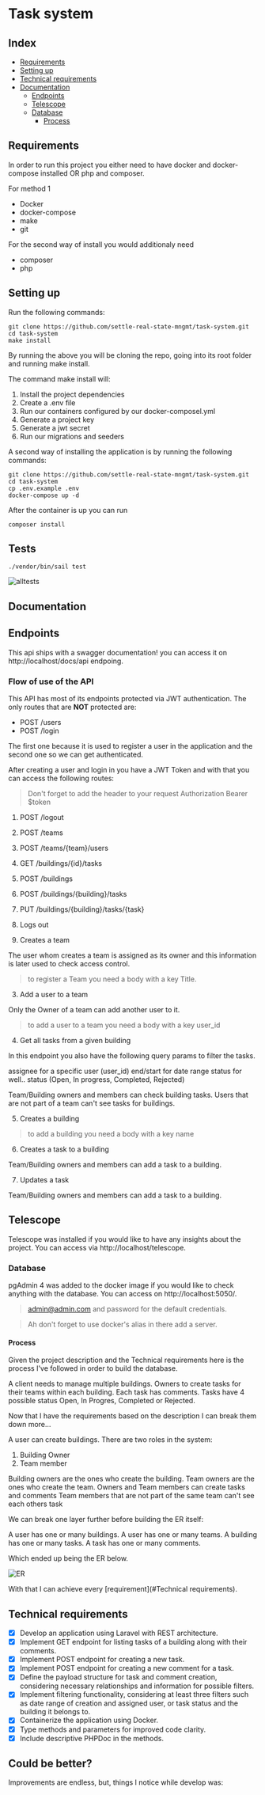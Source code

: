 # Task system

## Index

- [Requirements](#Requeriments)
- [Setting up](#Setting-up)
- [Technical requirements](#Technical-requirements)
- [Documentation](#Documentation)
	- [Endpoints](#Endpoints)
	- [Telescope](#Telescope)
	- [Database](#Database)
        - [Process](#Process)

## Requirements


In order to run this project you either need to have docker and docker-compose installed OR php and composer.

For method 1

- Docker
- docker-compose
- make
- git

For the second way of install you would additionaly need

- composer
- php


## Setting up

Run the following commands:

```
git clone https://github.com/settle-real-state-mngmt/task-system.git
cd task-system
make install
```

By running the above you will be cloning the repo, going into its root folder and running make install.

The command make install will:

1. Install the project dependencies
2. Create a .env file
3. Run our containers configured by our docker-composel.yml
4. Generate a project key
5. Generate a jwt secret
6. Run our migrations and seeders

A second way of installing the application is by running the following commands:

```
git clone https://github.com/settle-real-state-mngmt/task-system.git
cd task-system
cp .env.example .env
docker-compose up -d
```

After the container is up you can run

```
composer install
```

## Tests

```
./vendor/bin/sail test
```

![alltests](alltests.jpg)


## Documentation




## Endpoints

This api ships with a swagger documentation! you can access it on http://localhost/docs/api endpoing.

### Flow of use of the API

This API has most of its endpoints protected via JWT authentication. The only routes that are **NOT** protected are:

- POST /users
- POST /login

The first one because it is used to register a user in the application and the second one so we can get authenticated.

After creating a user and login in you have a JWT Token and with that you can access the following routes:

> Don't forget to add the header to your request
> Authorization Bearer $token

1. POST /logout
2. POST /teams
3. POST /teams/{team}/users
4. GET /buildings/{id}/tasks
5. POST /buildings
6. POST /buildings/{building}/tasks
7. PUT  /buildings/{building}/tasks/{task}

1. Logs out
2. Creates a team

The user whom creates a team is assigned as its owner and this information is later used to check access control.

> to register a Team you need a body with a key Title.

3. Add a user to a team

Only the Owner of a team can add another user to it.

> to add a user to a team you need a body with a key user_id


4. Get all tasks from a given building

In this endpoint you also have the following query params to filter the tasks.

assignee for a specific user (user_id)
end/start for date range
status for well.. status (Open, In progress, Completed, Rejected)

Team/Building owners and members can check building tasks.
Users that are not part of a team can't see tasks for buildings.

5. Creates a building

> to add a building you need a body with a key name

6. Creates a task to a building

Team/Building owners and members can add a task to a building.

7. Updates a task

Team/Building owners and members can add a task to a building.

## Telescope

Telescope was installed if you would like to have any insights about the project. You can access via  http://localhost/telescope.

### Database

pgAdmin 4 was added to the docker image if you would like to check anything with the database. You can access on  http://localhost:5050/.

> admin@admin.com and password for the default credentials.

> Ah don't forget to use docker's alias in there add a server.

#### Process

Given the project description and the Technical requirements here is the process I've followed in order to build the database.

A client needs to manage multiple buildings.
Owners to create tasks for their teams within each building.
Each task has comments.
Tasks have 4 possible status Open, In Progres, Completed or Rejected.

Now that I have the requirements based on the description I can break them down more...

A user can create buildings.
There are two roles in the system:
1. Building Owner
2. Team member

Building owners are the ones who create the building.
Team owners are the ones who create the team.
Owners and Team members can create tasks and comments
Team members that are not part of the same team can't see each others task

We can break one layer further before building the ER itself:

A user has one or many buildings.
A user has one or many teams.
A building has one or many tasks.
A task has one or many comments.

Which ended up being the ER below.

![ER](ER.jpg)

With that I can achieve every [requirement](#Technical requirements).

## Technical requirements

- [x] Develop an application using Laravel with REST architecture.
- [x] Implement GET endpoint for listing tasks of a building along with their comments.
- [x] Implement POST endpoint for creating a new task.
- [x] Implement POST endpoint for creating a new comment for a task.
- [x] Define the payload structure for task and comment creation, considering necessary relationships and information for possible filters.
- [x] Implement filtering functionality, considering at least three filters such as date range of creation and assigned user, or task status and the building it belongs to.
- [x] Containerize the application using Docker. 
- [x] Type methods and parameters for improved code clarity. 
- [x] Include descriptive PHPDoc in the methods.

## Could be better?

Improvements are endless, but, things I notice while develop was:
